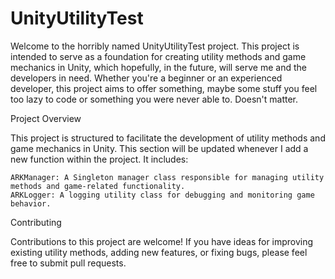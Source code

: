 # UnityUtilityTest

Welcome to the horribly named UnityUtilityTest project. 
This project is intended to serve as a foundation for creating utility methods and game mechanics in Unity, which hopefully, in the future, will serve me and the developers in need. 
Whether you're a beginner or an experienced developer, this project aims to offer something, maybe some stuff you feel too lazy to code or something you were never able to. Doesn't matter.

Project Overview

This project is structured to facilitate the development of utility methods and game mechanics in Unity. This section will be updated whenever I add a new function within the project. It includes:

    ARKManager: A Singleton manager class responsible for managing utility methods and game-related functionality.
    ARKLogger: A logging utility class for debugging and monitoring game behavior.

Contributing

Contributions to this project are welcome! If you have ideas for improving existing utility methods, adding new features, or fixing bugs, please feel free to submit pull requests.
